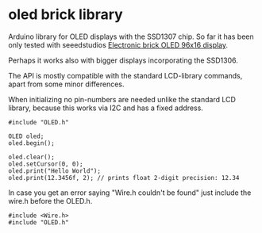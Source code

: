 # oled brick library
Arduino library for OLED displays with the SSD1307 chip.
So far it has been only tested with seeedstudios [Electronic brick OLED 96x16 display](http://www.seeedstudio.com/depot/Electronic-brick-OLED-96x16-Display-With-Free-Cable-p-704.html "Electronic brick OLED 96x16").

Perhaps it works also with bigger displays incorporating the SSD1306.

The API is mostly compatible with the standard LCD-library commands, apart from some minor differences.

When initializing no pin-numbers are needed unlike the standard LCD library, because this works via I2C and has a fixed address.

    #include "OLED.h"
    
    OLED oled;
    oled.begin();
    
    oled.clear();
    oled.setCursor(0, 0);
    oled.print("Hello World");
    oled.print(12.3456f, 2); // prints float 2-digit precision: 12.34
     

In case you get an error saying "Wire.h couldn't be found" just include the wire.h before the OLED.h.

    #include <Wire.h>
    #include "OLED.h" 
